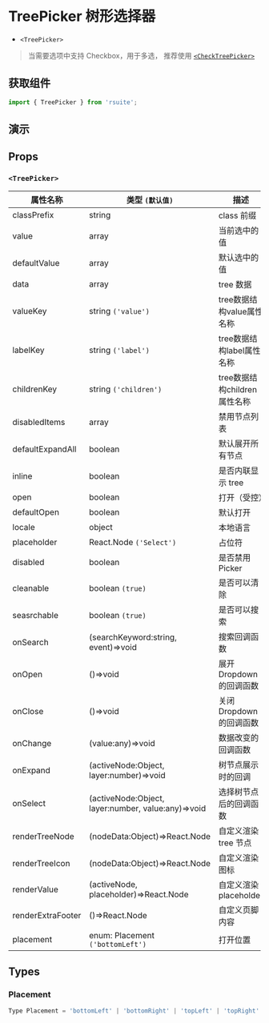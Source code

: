 # TreePicker 树形选择器 [<i class="icon icon-edit2" ></i>](https://github.com/rsuite/rsuite.github.io/blob/master/src/components/select-picker/index.md)


- `<TreePicker>`

> 当需要选项中支持 Checkbox，用于多选， 推荐使用 [`<CheckTreePicker>`](./check-tree-picker)


## 获取组件


```js
import { TreePicker } from 'rsuite';
```


## 演示

<!--{demo}-->


## Props


### `<TreePicker>`

| 属性名称          | 类型 `(默认值)`                                    | 描述                         |
| ----------------- | -------------------------------------------------- | ---------------------------- |
| classPrefix       | string                                             | class 前缀                   |
| value             | array                                              | 当前选中的值                 |
| defaultValue      | array                                              | 默认选中的值                 |
| data              | array                                              | tree 数据                    |
| valueKey          | string  `('value')`                                | tree数据结构value属性名称    |
| labelKey          | string  `('label')`                                | tree数据结构label属性名称    |
| childrenKey       | string  `('children')`                             | tree数据结构children属性名称 |
| disabledItems     | array                                              | 禁用节点列表                 |
| defaultExpandAll  | boolean                                            | 默认展开所有节点             |
| inline            | boolean                                            | 是否内联显示 tree            |
| open              | boolean                                            | 打开（受控）                 |
| defaultOpen       | boolean                                            | 默认打开                     |
| locale            | object                                             | 本地语言                     |
| placeholder       | React.Node `('Select')`                            | 占位符                       |
| disabled          | boolean                                            | 是否禁用 Picker              |
| cleanable         | boolean `(true)`                                   | 是否可以清除                 |
| seasrchable       | boolean `(true)`                                   | 是否可以搜索                 |
| onSearch          | (searchKeyword:string, event)=>void                | 搜索回调函数                 |
| onOpen            | ()=>void                                           | 展开 Dropdown 的回调函数     |
| onClose           | ()=>void                                           | 关闭 Dropdown 的回调函数     |
| onChange          | (value:any)=>void                                  | 数据改变的回调函数           |
| onExpand          | (activeNode:Object, layer:number)=>void            | 树节点展示时的回调           |
| onSelect          | (activeNode:Object, layer:number, value:any)=>void | 选择树节点后的回调函数       |
| renderTreeNode    | (nodeData:Object)=>React.Node                      | 自定义渲染 tree 节点         |
| renderTreeIcon    | (nodeData:Object)=>React.Node                      | 自定义渲染 图标              |
| renderValue       | (activeNode, placeholder)=>React.Node              | 自定义渲染placeholder        |
| renderExtraFooter | ()=>React.Node                                     | 自定义页脚内容               |
| placement         | enum: Placement `('bottomLeft')`                   | 打开位置                     |

## Types

### Placement

```js
Type Placement = 'bottomLeft' | 'bottomRight' | 'topLeft' | 'topRight' | 'leftTop' | 'rightTop' | 'leftBottom' | 'rightBottom';
```